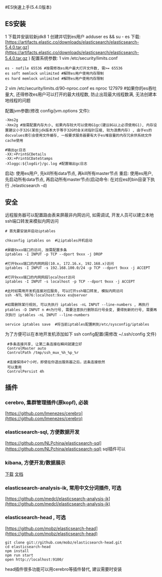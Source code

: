 
#ES快速上手(5.4.0版本)

## ES安装
 1 下载并安装较新jdk8
 1 创建并切到es用户 adduser es && su - es
 下载: [https://artifacts.elastic.co/downloads/elasticsearch/elasticsearch-5.4.0.tar.gz](https://artifacts.elastic.co/downloads/elasticsearch/elasticsearch-5.4.0.tar.gz
)
 配置系统参数:
  1 vim /etc/security/limits.conf
    
    es - nofile 65536 #按需修改es用户最大打开文件数, 需>= 65536
    es soft memlock unlimited #解除es用户使用内存限制
    es hard memlock unlimited #解除es用户使用内存限制
   
  2 vim /etc/security/limits.d/90-nproc.conf
    es    nproc   127979 #如果你的es吞吐量大, 还得修改es用户可以打开的最大线程数, 防止出现最大线程数满, 无法创建本地线程的问题 
    
  
 配置jvm参数(修改 config/jvm.options 文件):
    
    -Xms2g
    -Xmx2g #按需配置内存大小, 如果内存较大可以使用G1gc(建议8G以上必须使用G1), 内存设置建议小于32G(某些jdk版本大于等于32G时会关闭指针压缩, 较为浪费内存) , 由于es的docvalues索引会使用文件缓存, 一般要求服务器要有大于es堆容量的内存冗余供系统文件cache使用
    
    #输出gc日志
    -XX:+PrintGCDetails
    -XX:+PrintGCDateStamps
    -Xloggc:${logdir}/gc.log #配置输出gc日志
    
    
 启动: 使用es用户, 先kill所有data节点, 再kill所有master节点
 重启: 使用es用户, 先启动所有data节点, 再启动所有master节点(启动命令: 在对应es的bin目录下执行 ./elasticsearch -d) 
 
 
 ## 安全
     
远程服务器可以配置路由表来屏蔽非内网访问, 如需调试, 开发人员可以建立本地ssh端口转发来模拟内网访问
     
    # 首先要安装并启动iptables
        
    chkconfig iptables on  #让iptables开机启动
     
    #屏蔽9xxx端口的访问, 按需配置多条
    iptables -I INPUT -p TCP --dport 9xxx -j DROP
     
    #打开9xxx端口的内网网段(10.x, 172.16.x, 192.168.x)访问
    iptables -I INPUT -s 192.168.100.0/24 -p TCP --dport 9xxx -j ACCEPT
     
    #打开9xxx端口的内网网段localhost访问
    iptables -I INPUT -s localhost -p TCP --dport 9xxx -j ACCEPT
     
    #此时如需用开发机连接对应服务, 可以打开ssh端口转发, 模拟内网访问
    ssh -NTL 9876:localhost:9xxx es@server
     
    #如需删除某行规则, 可以先执行 iptables -nL INPUT --line-numbers , 再执行 ptables -D INPUT n #n为行号, 需要注意执行删除后行号会变, 要得到新的行号, 需要再次执行 iptables -nL INPUT --line-numbers
     
    service iptables save  #将当前iptables配置刷到/etc/sysconfig/iptables
     
 为了方便可以在本地开发机添加如下 ssh config配置(需修改 ~/.ssh/config 文件)
  
     #多条连接共享, 让第二条连接在瞬间就建立好
     ControlMaster auto
     ControlPath /tmp/ssh_mux_%h_%p_%r
     
     #连接保持4个小时，即使在你退出服务器之后，这条连接依然
     可以重用
     ControlPersist 4h
 

## 插件

### cerebro, 集群管理插件(原kopf), 必装
[https://github.com/lmenezes/cerebro](https://github.com/lmenezes/cerebro)

### elasticsearch-sql, 方便数据开发
[https://github.com/NLPchina/elasticsearch-sql](https://github.com/NLPchina/elasticsearch-sql)
sql插件可以

### kibana, 方便开发/数据展示
[下载](https://artifacts.elastic.co/downloads/kibana/kibana-5.4.0-linux-x86_64.tar.gz)
[文档](https://www.elastic.co/guide/en/kibana/current/index.html)

### elasticsearch-analysis-ik, 常用中文分词插件, 可选
[https://github.com/medcl/elasticsearch-analysis-ik](https://github.com/medcl/elasticsearch-analysis-ik)

### elasticsearch-head , 可选
[https://github.com/mobz/elasticsearch-head](https://github.com/mobz/elasticsearch-head)

    git clone git://github.com/mobz/elasticsearch-head.git
    cd elasticsearch-head
    npm install
    npm run start
    open http://localhost:9100/  
    
   head插件很多功能可以用cerebro等插件替代, 建议需要时安装








   









